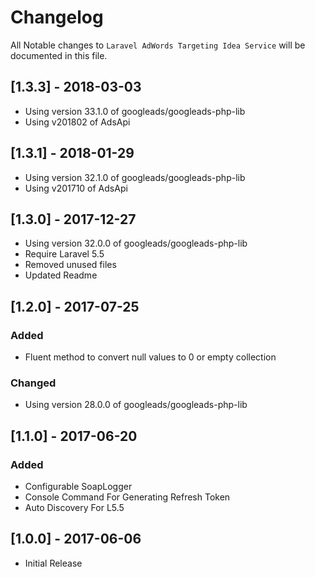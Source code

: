 # Changelog

All Notable changes to `Laravel AdWords Targeting Idea Service` will be documented in this file.

## [1.3.3] - 2018-03-03
- Using version 33.1.0 of googleads/googleads-php-lib
- Using v201802 of AdsApi

## [1.3.1] - 2018-01-29
- Using version 32.1.0 of googleads/googleads-php-lib
- Using v201710 of AdsApi

## [1.3.0] - 2017-12-27
- Using version 32.0.0 of googleads/googleads-php-lib
- Require Laravel 5.5
- Removed unused files
- Updated Readme


## [1.2.0] - 2017-07-25
### Added
- Fluent method to convert null values to 0 or empty collection
### Changed
- Using version 28.0.0 of googleads/googleads-php-lib

## [1.1.0] - 2017-06-20
### Added
- Configurable SoapLogger
- Console Command For Generating Refresh Token
- Auto Discovery For L5.5

## [1.0.0] - 2017-06-06
- Initial Release
